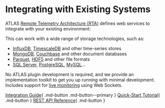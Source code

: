 # Integrating with Existing Systems

ATLAS [Remote Telemetry Architecture (RTA)](sdk/rta) defines web services to integrate with your existing environment:

<!-- has to be an object element otherwise the fonts don't load -->
<object type="image/svg+xml" data="../assets/rta-intro.svg" class="diagram" title="Simple integration with ATLAS"></object>

This can work with a wide range of storage technologies, such as:

* [InfluxDB](https://www.influxdata.com/products/influxdb/), [TimescaleDB](https://www.timescale.com/) and other time-series stores
* [MongoDB](https://www.mongodb.com/), [Couchbase](https://www.couchbase.com/) and other document databases
* [Parquet](https://parquet.apache.org/), [HDF5](https://www.hdfgroup.org/solutions/hdf5/) and other file formats
* [SQL Server](https://www.microsoft.com/en-gb/sql-server), [PostgreSQL](https://www.postgresql.org/), [MySQL](https://www.mysql.com/)...

No ATLAS plugin development is required, and we provide an implementation toolkit to get you up running with minimal development.
Includes support for [live monitoring](sdk/rta/#live-monitoring) using Web Sockets.

[Integration Guide](sdk/rta/){ .md-button .md-button--primary } [Quick-Start Tutorial](sdk/rta/devguide/tutorials/quick-start/){ .md-button } [REST API Reference](sdk/rta/api/){ .md-button }
